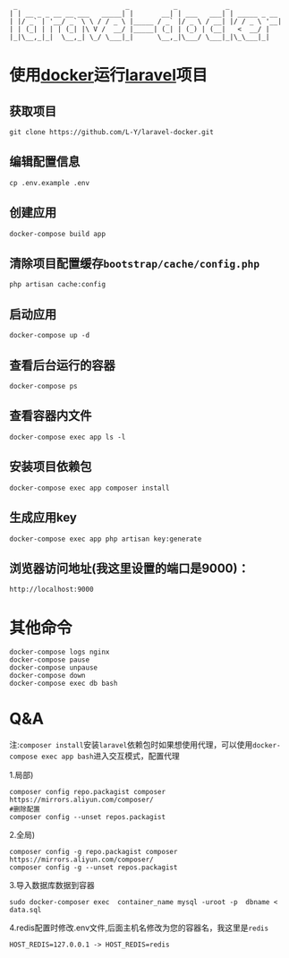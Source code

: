 ```
 _                           _           _            _             
| | __ _ _ __ __ ___   _____| |       __| | ___   ___| | _____ _ __ 
| |/ _` | '__/ _` \ \ / / _ \ |_____ / _` |/ _ \ / __| |/ / _ \ '__|
| | (_| | | | (_| |\ V /  __/ |_____| (_| | (_) | (__|   <  __/ |   
|_|\__,_|_|  \__,_| \_/ \___|_|      \__,_|\___/ \___|_|\_\___|_|

```
# 使用[docker](https://www.docker.com/)运行[laravel](https://laravel.com/)项目

## 获取项目
```
git clone https://github.com/L-Y/laravel-docker.git
```
## 编辑配置信息
```
cp .env.example .env
```
## 创建应用
```
docker-compose build app
```
## 清除项目配置缓存`bootstrap/cache/config.php`
```
php artisan cache:config
```
## 启动应用
```
docker-compose up -d
```
## 查看后台运行的容器
```
docker-compose ps
```
## 查看容器内文件
```
docker-compose exec app ls -l
```
## 安装项目依赖包
```
docker-compose exec app composer install
```
## 生成应用key
```
docker-compose exec app php artisan key:generate
```
## 浏览器访问地址(我这里设置的端口是9000)：
```
http://localhost:9000
```
# 其他命令
```
docker-compose logs nginx
docker-compose pause
docker-compose unpause
docker-compose down
docker-compose exec db bash
```
# Q&A
 
注:`composer install`安装`laravel`依赖包时如果想使用代理，可以使用`docker-compose exec app bash`进入交互模式，配置代理

1.局部)
```
composer config repo.packagist composer https://mirrors.aliyun.com/composer/
#删除配置
composer config --unset repos.packagist
```
2.全局)
```
composer config -g repo.packagist composer https://mirrors.aliyun.com/composer/
composer config -g --unset repos.packagist
```
3.导入数据库数据到容器
```
sudo docker-composer exec  container_name mysql -uroot -p  dbname < data.sql
```
4.redis配置时修改.env文件,后面主机名修改为您的容器名，我这里是`redis`
```
HOST_REDIS=127.0.0.1 -> HOST_REDIS=redis
```

